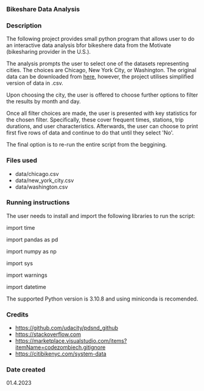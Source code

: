 ### Bikeshare Data Analysis

### Description

The following project provides small python program that allows user to do an interactive data analysis bfor bikeshere data from the Motivate (bikesharing provider in the U.S.).

The analysis prompts the user to select one of the datasets representing cities. The choices are Chicago, New York City, or Washington. The original data can be downloaded from [here](<https://citibikenyc.com/system-data>), however, the project utilises simplified version of data in .csv.

Upon choosing the city, the user is offered to choose further options to filter the results by month and day.

Once all filter choices are made, the user is presented with key statistics for the chosen filter. Specifically, these cover frequent times, stations, trip durations, and user characteristics. Afterwards, the user can choose to print first five rows of data and continue to do that until they select 'No'.

The final option is to re-run the entire script from the beggining.

### Files used

+ data/chicago.csv
+ data/new_york_city.csv
+ data/washington.csv

### Running instructions

The user needs to install and import the following libraries to run the script:

import time

import pandas as pd

import numpy as np

import sys

import warnings

import datetime

The supported Python version is 3.10.8 and using miniconda is recomended.

### Credits

+ <https://github.com/udacity/pdsnd_github>
+ <https://stackoverflow.com>
+ <https://marketplace.visualstudio.com/items?itemName=codezombiech.gitignore>
+ <https://citibikenyc.com/system-data>

### Date created

01.4.2023